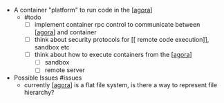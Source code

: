 - A container "platform" to run code in the [[agora]]
	- #todo
		- [ ]  implement container rpc control to communicate between [[agora]] and container
		- [ ] think about security protocols for [[ remote code execution]], sandbox etc
		- [ ] think about how to execute containers from the [[agora]]
			- [ ] sandbox
			- [ ] remote server

- Possible Issues #issues
	- currently [[agora]] is a flat file system, is there a way to represent file hierarchy?

[//begin]: # "Autogenerated link references for markdown compatibility"
[agora]: agora.md "agora"
[agora]: agora.md "agora"
[agora]: agora.md "agora"
[agora]: agora.md "agora"
[//end]: # "Autogenerated link references"